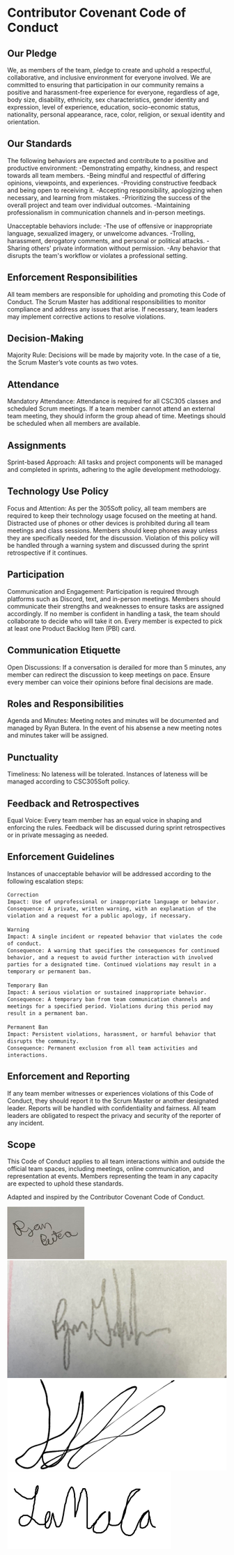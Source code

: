 # Contributor Covenant Code of Conduct

## Our Pledge

We, as members of the team, pledge to create and uphold a respectful, collaborative, and inclusive environment 
for everyone involved. We are committed to ensuring that participation in our community remains a positive and 
harassment-free experience for everyone, regardless of age, body size, disability, ethnicity, sex characteristics, 
gender identity and expression, level of experience, education, socio-economic status, nationality, personal appearance, 
race, color, religion, or sexual identity and orientation.

## Our Standards

The following behaviors are expected and contribute to a positive and productive environment:
-Demonstrating empathy, kindness, and respect towards all team members.
-Being mindful and respectful of differing opinions, viewpoints, and experiences.
-Providing constructive feedback and being open to receiving it.
-Accepting responsibility, apologizing when necessary, and learning from mistakes.
-Prioritizing the success of the overall project and team over individual outcomes.
-Maintaining professionalism in communication channels and in-person meetings.

Unacceptable behaviors include:
-The use of offensive or inappropriate language, sexualized imagery, or unwelcome advances.
-Trolling, harassment, derogatory comments, and personal or political attacks.
-Sharing others' private information without permission.
-Any behavior that disrupts the team's workflow or violates a professional setting.

## Enforcement Responsibilities

All team members are responsible for upholding and promoting this Code of Conduct. The Scrum Master has additional 
responsibilities to monitor compliance and address any issues that arise. If necessary, team leaders may implement 
corrective actions to resolve violations.

## Decision-Making

Majority Rule: Decisions will be made by majority vote. In the case of a tie, the Scrum Master’s vote counts as two votes.

## Attendance

Mandatory Attendance: Attendance is required for all CSC305 classes and scheduled Scrum meetings. If a team member cannot 
attend an external team meeting, they should inform the group ahead of time. Meetings should be scheduled when all members 
are available.

## Assignments

Sprint-based Approach: All tasks and project components will be managed and completed in sprints, adhering to the agile 
development methodology.

## Technology Use Policy

Focus and Attention: As per the 305Soft policy, all team members are required to keep their technology usage focused on the meeting 
at hand. Distracted use of phones or other devices is prohibited during all team meetings and class sessions. Members should keep
phones away unless they are specifically needed for the discussion. Violation of this policy will be handled through a warning system 
and discussed during the sprint retrospective if it continues.

## Participation

Communication and Engagement: Participation is required through platforms such as Discord, text, and in-person meetings. 
Members should communicate their strengths and weaknesses to ensure tasks are assigned accordingly. If no member is confident 
in handling a task, the team should collaborate to decide who will take it on. Every member is expected to pick at least one 
Product Backlog Item (PBI) card.

## Communication Etiquette

Open Discussions: If a conversation is derailed for more than 5 minutes, any member can redirect the discussion to keep 
meetings on pace. Ensure every member can voice their opinions before final decisions are made.

## Roles and Responsibilities

Agenda and Minutes: Meeting notes and minutes will be documented and managed by Ryan Butera.  In the event of his absense
a new meeting notes and minutes taker will be assigned.

## Punctuality

Timeliness: No lateness will be tolerated. Instances of lateness will be managed according to CSC305Soft policy.

## Feedback and Retrospectives

Equal Voice: Every team member has an equal voice in shaping and enforcing the rules. Feedback will be discussed during 
sprint retrospectives or in private messaging as needed.

## Enforcement Guidelines
Instances of unacceptable behavior will be addressed according to the following escalation steps:

    Correction
    Impact: Use of unprofessional or inappropriate language or behavior.
    Consequence: A private, written warning, with an explanation of the violation and a request for a public apology, if necessary.

    Warning
    Impact: A single incident or repeated behavior that violates the code of conduct.
    Consequence: A warning that specifies the consequences for continued behavior, and a request to avoid further interaction with involved parties for a designated time. Continued violations may result in a temporary or permanent ban.

    Temporary Ban
    Impact: A serious violation or sustained inappropriate behavior.
    Consequence: A temporary ban from team communication channels and meetings for a specified period. Violations during this period may result in a permanent ban.

    Permanent Ban
    Impact: Persistent violations, harassment, or harmful behavior that disrupts the community.
    Consequence: Permanent exclusion from all team activities and interactions.

## Enforcement and Reporting

If any team member witnesses or experiences violations of this Code of Conduct, they should report it to the Scrum Master or another designated leader. 
Reports will be handled with confidentiality and fairness. 
All team leaders are obligated to respect the privacy and security of the reporter of any incident.

## Scope
This Code of Conduct applies to all team interactions within and outside the official team spaces, including meetings, online communication, and representation at events. 
Members representing the team in any capacity are expected to uphold these standards.

Adapted and inspired by the Contributor Covenant Code of Conduct.

![Butera Signature](../src/butera_signature.png)
![Golden Signature](../src/Golden_Signature.png)
![Kerem Signature](../src/keremSign.png)
![Lawrence Signature](../src/Lawrence_Signature.png)

